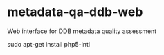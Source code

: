 # metadata-qa-ddb-web
Web interface for DDB metadata quality assessment

sudo apt-get install php5-intl